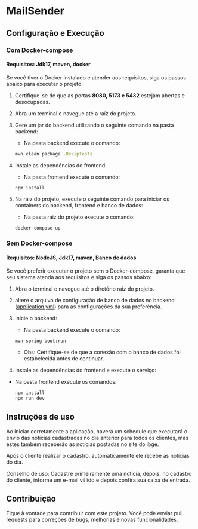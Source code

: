 # MailSender

## Configuração e Execução

### Com Docker-compose

#### Requisitos: Jdk17, maven, docker

Se você tiver o Docker instalado e atender aos requisitos, siga os passos abaixo para executar o projeto:

1. Certifique-se de que as portas **8080, 5173 e 5432** estejam abertas e desocupadas.
2. Abra um terminal e navegue até a raíz do projeto.
3. Gere um jar do backend utilizando o seguinte comando na pasta backend:
   * Na pasta backend execute o comando:
   ```bash
   mvn clean package -DskipTests
   ```

4. Instale as dependências do frontend:
   *  Na pasta frontend execute o comando:
   ```bash
   npm install
   ```

5. Na raiz do projeto, execute o seguinte comando para iniciar os containers do backend, frontend e banco de dados:
   * Na pasta raiz do projeto execute o comando:
    ```bash
    docker-compose up
    ```

### Sem Docker-compose

#### Requisitos: NodeJS, Jdk17, maven, Banco de dados

Se você preferir executar o projeto sem o Docker-compose, garanta que seu sistema atenda aos requisitos e siga os passos
abaixo:

1. Abra o terminal e navegue até o diretório raiz do projeto.
2. altere o arquivo de configuração de banco de dados no
   backend ([application.yml](backend/src/main/resources/application.yml)) para as configurações da sua preferência.
3. Inicie o backend:
    * Na pasta backend execute o comando:
   ```bash
   mvn spring-boot:run
   ```
    * Obs: Certifique-se de que a conexão com o banco de dados foi estabelecida antes de continuar.

4. Instale as dependências do frontend e execute o serviço:
* Na pasta frontend execute os comandos:
    ```bash
    npm install
    npm run dev
    ```

## Instruções de uso

Ao iniciar corretamente a aplicação, haverá um schedule que executará o envio das notícias cadastradas no dia anterior
para todos os clientes, mas estes também receberão as notícias postadas no site do ibge.

Após o cliente realizar o cadastro, automaticamente ele recebe as notícias do dia.

Conselho de uso: Cadastre primeiramente uma notícia, depois, no cadastro do cliente, informe um e-mail válido e depois
confira sua caixa de entrada.

## Contribuição

Fique à vontade para contribuir com este projeto. Você pode enviar pull requests para correções de bugs, melhorias e novas funcionalidades.
